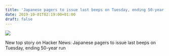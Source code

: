 ```yaml
---
title: 'Japanese pagers to issue last beeps on Tuesday, ending 50-year run'
date: 2019-10-01T02:19:00+01:00
draft: false
---
```


![](https://ifttt.com/images/no_image_card.png)  

New top story on Hacker News: Japanese pagers to issue last beeps on Tuesday, ending 50-year run